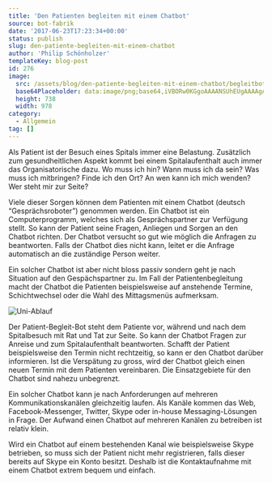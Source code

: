 ```yaml
---
title: 'Den Patienten begleiten mit einem Chatbot'
source: bot-fabrik
date: '2017-06-23T17:23:34+00:00'
status: publish
slug: den-patiente-begleiten-mit-einem-chatbot
author: 'Philip Schönholzer'
templateKey: blog-post
id: 276
image:
  src: /assets/blog/den-patiente-begleiten-mit-einem-chatbot/begleitbot@1x.png
  base64Placeholder: data:image/png;base64,iVBORw0KGgoAAAANSUhEUgAAAAgAAAAGCAIAAABxZ0isAAAACXBIWXMAAAsTAAALEwEAmpwYAAAAkklEQVR4nGP4////6VuP+jYc+P//3+8/f/+Awf///xn+///fsWgpg6XN////f/769eLFi+/fv0Mlti4rygln+Pr918aNG1iZmRYvXgyV2L0mu6OI4eq1G1s3bYzPLli6fjNUYt/uTfNmtj179vzixQtrN2y6fOUaVOLx46e379z/9OnTzZs3Vy5f/vXr1////wMA235zOSo9GM4AAAAASUVORK5CYII=
  height: 738
  width: 978
category:
  - Allgemein
tag: []
---
```


Als Patient ist der Besuch eines Spitals immer eine Belastung. Zusätzlich zum gesundheitlichen Aspekt kommt bei einem Spitalaufenthalt auch immer das Organisatorische dazu. Wo muss ich hin? Wann muss ich da sein? Was muss ich mitbringen? Finde ich den Ort? An wen kann ich mich wenden? Wer steht mir zur Seite?

Viele dieser Sorgen können dem Patienten mit einem Chatbot (deutsch “Gesprächsroboter”) genommen werden. Ein Chatbot ist ein Computerprogramm, welches sich als Gesprächspartner zur Verfügung stellt. So kann der Patient seine Fragen, Anliegen und Sorgen an den Chatbot richten. Der Chatbot versucht so gut wie möglich die Anfragen zu beantworten. Falls der Chatbot dies nicht kann, leitet er die Anfrage automatisch an die zuständige Person weiter.

Ein solcher Chatbot ist aber nicht bloss passiv sondern geht je nach Situation auf den Gespächspartner zu. Im Fall der Patientenbegleitung macht der Chatbot die Patienten beispielsweise auf anstehende Termine, Schichtwechsel oder die Wahl des Mittagsmenüs aufmerksam.

![Uni-Ablauf](uni-ablauf.png)

Der Patient-Begleit-Bot steht dem Patiente vor, während und nach dem Spitalbesuch mit Rat und Tat zur Seite. So kann der Chatbot Fragen zur Anreise und zum Spitalaufenthalt beantworten. Schafft der Patient beispielsweise den Termin nicht rechtzeitig, so kann er den Chatbot darüber informieren. Ist die Verspätung zu gross, wird der Chatbot gleich einen neuen Termin mit dem Patienten vereinbaren. Die Einsatzgebiete für den Chatbot sind nahezu unbegrenzt.

Ein solcher Chatbot kann je nach Anforderungen auf mehreren Kommunikationskanälen gleichzeitig laufen. Als Kanäle kommen das Web, Facebook-Messenger, Twitter, Skype oder in-house Messaging-Lösungen in Frage. Der Aufwand einen Chatbot auf mehreren Kanälen zu betreiben ist relativ klein.

Wird ein Chatbot auf einem bestehenden Kanal wie beispielsweise Skype betrieben, so muss sich der Patient nicht mehr registrieren, falls dieser bereits auf Skype ein Konto besitzt. Deshalb ist die Kontaktaufnahme mit einem Chatbot extrem bequem und einfach.
